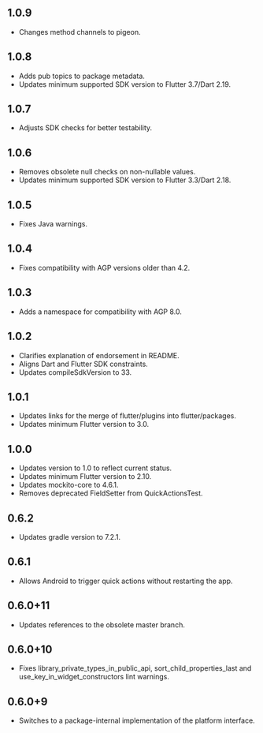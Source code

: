 ## 1.0.9

* Changes method channels to pigeon.

## 1.0.8

* Adds pub topics to package metadata.
* Updates minimum supported SDK version to Flutter 3.7/Dart 2.19.

## 1.0.7

* Adjusts SDK checks for better testability.

## 1.0.6

* Removes obsolete null checks on non-nullable values.
* Updates minimum supported SDK version to Flutter 3.3/Dart 2.18.

## 1.0.5

* Fixes Java warnings.

## 1.0.4

* Fixes compatibility with AGP versions older than 4.2.

## 1.0.3

* Adds a namespace for compatibility with AGP 8.0.

## 1.0.2

* Clarifies explanation of endorsement in README.
* Aligns Dart and Flutter SDK constraints.
* Updates compileSdkVersion to 33.

## 1.0.1

* Updates links for the merge of flutter/plugins into flutter/packages.
* Updates minimum Flutter version to 3.0.

## 1.0.0

* Updates version to 1.0 to reflect current status.
* Updates minimum Flutter version to 2.10.
* Updates mockito-core to 4.6.1.
* Removes deprecated FieldSetter from QuickActionsTest.

## 0.6.2

* Updates gradle version to 7.2.1.

## 0.6.1

* Allows Android to trigger quick actions without restarting the app.

## 0.6.0+11

* Updates references to the obsolete master branch.

## 0.6.0+10

* Fixes library_private_types_in_public_api, sort_child_properties_last and use_key_in_widget_constructors
  lint warnings.

## 0.6.0+9

* Switches to a package-internal implementation of the platform interface.
